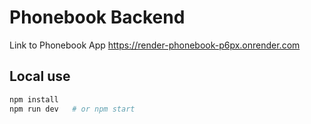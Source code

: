 # Phonebook Backend

Link to Phonebook App
https://render-phonebook-p6px.onrender.com

## Local use

```bash
npm install
npm run dev   # or npm start
```
